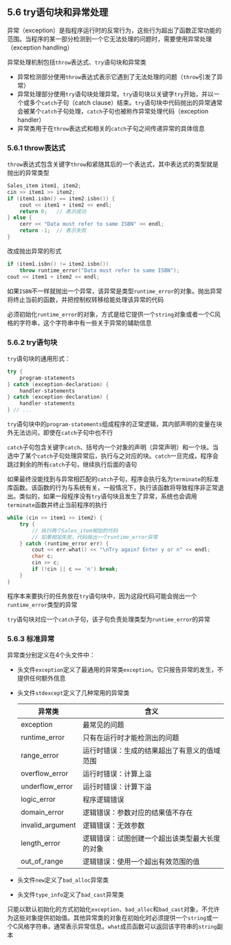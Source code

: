 ## 5.6 try语句块和异常处理

异常（exception）是指程序运行时的反常行为，这些行为超出了函数正常功能的范围。当程序的某一部分检测到一个它无法处理的问题时，需要使用异常处理（exception handling）

异常处理机制包括`throw`表达式、`try`语句块和异常类

- 异常检测部分使用`throw`表达式表示它遇到了无法处理的问题（`throw`引发了异常）
- 异常处理部分使用`try`语句块处理异常。`try`语句块以关键字`try`开始，并以一个或多个`catch`子句（catch clause）结束。`try`语句块中代码抛出的异常通常会被某个`catch`子句处理，`catch`子句也被称作异常处理代码（exception handler）
- 异常类用于在`throw`表达式和相关的`catch`子句之间传递异常的具体信息

### 5.6.1 throw表达式

`throw`表达式包含关键字`throw`和紧随其后的一个表达式，其中表达式的类型就是抛出的异常类型

```cpp
Sales_item item1, item2;
cin >> item1 >> item2;
if (item1.isbn() == item2.isbn()) {
    cout << item1 + item2 << endl;
    return 0;   // 表示成功
} else {
    cerr << "Data must refer to same ISBN" << endl;
    return -1;  // 表示失败
}
```

改成抛出异常的形式

```cpp
if (item1.isbn() != item2.isbn())
    throw runtime_error("Data must refer to same ISBN");
cout << item1 + item2 << endl;
```

如果`ISBN`不一样就抛出一个异常，该异常是类型`runtime_error`的对象。抛出异常将终止当前的函数，并把控制权转移给能处理该异常的代码

必须初始化`runtime_error`的对象，方式是给它提供一个`string`对象或者一个C风格的字符串，这个字符串中有一些关于异常的辅助信息

### 5.6.2 try语句块

`try`语句块的通用形式：

```cpp
try {
    program-statements
} catch (exception-declaration) {
    handler-statements
} catch (exception-declaration) {
    handler-statements
} // ...
```

`try`语句块中的`program-statements`组成程序的正常逻辑，其内部声明的变量在块外无法访问，即使在`catch`子句中也不行

`catch`子句包含关键字`catch`、括号内一个对象的声明（异常声明）和一个块。当选中了某个`catch`子句处理异常后，执行与之对应的块。`catch`一旦完成，程序会跳过剩余的所有`catch`子句，继续执行后面的语句

如果最终没能找到与异常相匹配的`catch`子句，程序会执行名为`terminate`的标准库函数。该函数的行为与系统有关，一般情况下，执行该函数将导致程序非正常退出。类似的，如果一段程序没有`try`语句块且发生了异常，系统也会调用`terminate`函数并终止当前程序的执行

```cpp
while (cin >> item1 >> item2) {
    try {
        // 执行两个Sales_item相加的代码
        // 如果相加失败，代码抛出一个runtime_error异常
    } catch (runtime_error err) {
        cout << err.what() << "\nTry again? Enter y or n" << endl;
        char c;
        cin >> c;
        if (!cin || c == 'n') break;
    }
}
```

程序本来要执行的任务放在`try`语句块中，因为这段代码可能会抛出一个`runtime_error`类型的异常

`try`语句块对应一个`catch`子句，该子句负责处理类型为`runtime_error`的异常

### 5.6.3 标准异常

异常类分别定义在4个头文件中：

- 头文件`exception`定义了最通用的异常类`exception`。它只报告异常的发生，不提供任何额外信息

- 头文件`stdexcept`定义了几种常用的异常类

  | 异常类           | 含义                                           |
  | ---------------- | ---------------------------------------------- |
  | exception        | 最常见的问题                                   |
  | runtime_error    | 只有在运行时才能检测出的问题                   |
  | range_error      | 运行时错误：生成的结果超出了有意义的值域范围   |
  | overflow_error   | 运行时错误：计算上溢                           |
  | underflow_error  | 运行时错误：计算下溢                           |
  | logic_error      | 程序逻辑错误                                   |
  | domain_error     | 逻辑错误：参数对应的结果值不存在               |
  | invalid_argument | 逻辑错误：无效参数                             |
  | length_error     | 逻辑错误：试图创建一个超出该类型最大长度的对象 |
  | out_of_range     | 逻辑错误：使用一个超出有效范围的值             |


- 头文件`new`定义了`bad_alloc`异常类

- 头文件`type_info`定义了`bad_cast`异常类

只能以默认初始化的方式初始化`exception`、`bad_alloc`和`bad_cast`对象，不允许为这些对象提供初始值。其他异常类的对象在初始化时必须提供一个`string`或一个C风格字符串，通常表示异常信息。`what`成员函数可以返回该字符串的`string`副本
